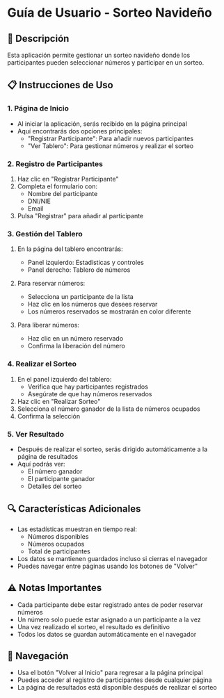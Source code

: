 # Guía de Usuario - Sorteo Navideño

## 🎯 Descripción
Esta aplicación permite gestionar un sorteo navideño donde los participantes pueden seleccionar números y participar en un sorteo. 

## 📋 Instrucciones de Uso

### 1. Página de Inicio
- Al iniciar la aplicación, serás recibido en la página principal
- Aquí encontrarás dos opciones principales:
  - "Registrar Participante": Para añadir nuevos participantes
  - "Ver Tablero": Para gestionar números y realizar el sorteo

### 2. Registro de Participantes
1. Haz clic en "Registrar Participante"
2. Completa el formulario con:
   - Nombre del participante
   - DNI/NIE
   - Email
3. Pulsa "Registrar" para añadir al participante

### 3. Gestión del Tablero
1. En la página del tablero encontrarás:
   - Panel izquierdo: Estadísticas y controles
   - Panel derecho: Tablero de números

2. Para reservar números:
   - Selecciona un participante de la lista
   - Haz clic en los números que desees reservar
   - Los números reservados se mostrarán en color diferente

3. Para liberar números:
   - Haz clic en un número reservado
   - Confirma la liberación del número

### 4. Realizar el Sorteo
1. En el panel izquierdo del tablero:
   - Verifica que hay participantes registrados
   - Asegúrate de que hay números reservados
2. Haz clic en "Realizar Sorteo"
3. Selecciona el número ganador de la lista de números ocupados
4. Confirma la selección

### 5. Ver Resultado
- Después de realizar el sorteo, serás dirigido automáticamente a la página de resultados
- Aquí podrás ver:
  - El número ganador
  - El participante ganador
  - Detalles del sorteo

## 🔍 Características Adicionales
- Las estadísticas muestran en tiempo real:
  - Números disponibles
  - Números ocupados
  - Total de participantes
- Los datos se mantienen guardados incluso si cierras el navegador
- Puedes navegar entre páginas usando los botones de "Volver"

## ⚠️ Notas Importantes
- Cada participante debe estar registrado antes de poder reservar números
- Un número solo puede estar asignado a un participante a la vez
- Una vez realizado el sorteo, el resultado es definitivo
- Todos los datos se guardan automáticamente en el navegador

## 🔄 Navegación
- Usa el botón "Volver al Inicio" para regresar a la página principal
- Puedes acceder al registro de participantes desde cualquier página
- La página de resultados está disponible después de realizar el sorteo